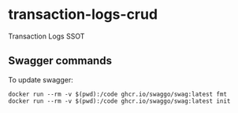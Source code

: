 # transaction-logs-crud
Transaction Logs SSOT 

## Swagger commands
To update swagger:
```shell
docker run --rm -v $(pwd):/code ghcr.io/swaggo/swag:latest fmt
docker run --rm -v $(pwd):/code ghcr.io/swaggo/swag:latest init
```